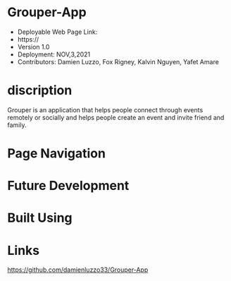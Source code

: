# Grouper-App

* Deployable Web Page Link:
* https://
* Version 1.0
* Deployment: NOV,3,2021
* Contributors: Damien Luzzo, Fox Rigney, Kalvin Nguyen, Yafet Amare

# discription
Grouper is an application that helps people connect through events remotely or socially and helps people create an event and invite friend and family.

# Page Navigation 

# Future Development

# Built Using 
 
# Links 
https://github.com/damienluzzo33/Grouper-App